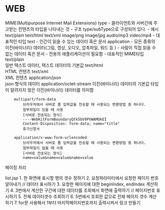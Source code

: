 # WEB
MIME(Multipurpose Internet Mail Extensions) type
	- 클라이언트와 서버간에 주고받는 컨텐츠의 타입을 나타내는 것
	- 구조
		type/subType으로 구성되어 있다.
		- 예시
			text/plain
			text/html
			text/xml
			image/png
			image/jpg
			audio/mp3
			video/mp4
	- 대표적인 타입
		text
			- 인간이 읽을 수 있는 데이터 혹은 문서
		application
			- 모든 종류의 이진(바이너리) 데이터(그림, 영상, 오디오, 압축파일, 워드 등 )
			- 사람이 직접 읽을 수 없는 데이터 혹은 문서
			- 전용의 애플리케이션이 필요함
	- 대표적인 MIME타입
		text/plain 		 
			일반 텍스트 데이터, 텍스트 데이터의 기본값 
		text/html  		 
			HTML 컨텐츠
		text/xml   		 	
			XML 컨텐츠
		application/json 	 
			json 형식의 데이터
		application/octet-stream 
			이진(바이너리) 데이터의 기본값
			타입이 알려지지 않은 이진(바이너리) 데이터를 의미함
			
		multipart/form-data     
			브라우저에서 서버로 폼 입력값을 전송할 때 사용되는 변환방법 중 하나다.
			첨부파일이 있을 때 사용
			[서버로 전송되는 형식]
			----WebKitFormBoundaryQtk5bV9PVWAMOkEI
			Content-Disposition: form-data; name="title"
			휴가신청서

		application/x-www-form-urlencoded
			브라우저에서 서버로 폼 입력값을 전송할 때 사용되는 변환방법 중 하나다.
			첨부파일이 없을 때 사용
			[서버로 전송되는 형식]
			name=value&name=value&name=value 
			
페이징 처리
			
list.jsp
	1. 한 화면에 표시할 행의 갯수 정하기
	2. 요청파라미터에서 요청한 페이지 번호 알아내기
		// 데이터 표시하기
	3. 요청한 페이지에 대한 beginIndex, endIndex 계산하기
	4. 3번에서 계산한 구간에 대한 데이터를 조회해서 화면에 출력하기
		// 페이지번호 표시하기
	5. 전체 데이터갯수 조회하기
	6. 5번에서 조회한 값으로 전체 페이지 갯수 계산하기
	7. for문 사용해서 1부터 마지막페이지번호까지 출력시켜서 링크 만들기
			

